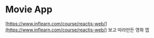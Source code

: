 # Movie App

[https://www.inflearn.com/course/reactjs-web/](https://www.inflearn.com/course/reactjs-web/) 보고 따라만든 영화 앱